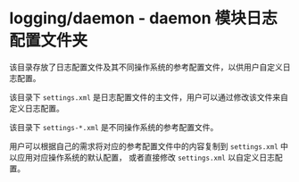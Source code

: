 # logging/daemon - daemon 模块日志配置文件夹

该目录存放了日志配置文件及其不同操作系统的参考配置文件，以供用户自定义日志配置。

该目录下 `settings.xml` 是日志配置文件的主文件，用户可以通过修改该文件来自定义日志配置。

该目录下 `settings-*.xml` 是不同操作系统的参考配置文件。

用户可以根据自己的需求将对应的参考配置文件中的内容复制到 `settings.xml` 中以应用对应操作系统的默认配置，
或者直接修改 `settings.xml` 以自定义日志配置。
